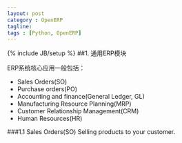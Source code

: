 ```yaml
---
layout: post
category : OpenERP
tagline:
tags : [Python, OpenERP]
---
```

{% include JB/setup %}
##1. 通用ERP模块

ERP系统核心应用一般包括：

* Sales Orders(SO)
* Purchase orders(PO)
* Accounting and finance(General Ledger, GL)
* Manufacturing Resource Planning(MRP)
* Customer Relationship Management(CRM)
* Human Resources(HR)

###1.1 Sales Orders(SO)
Selling products to your customer.

